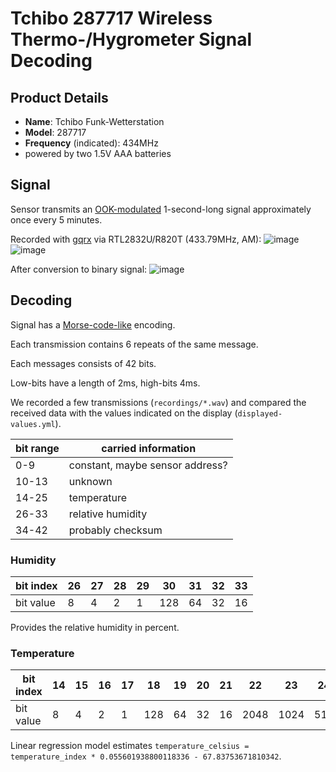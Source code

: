 # Tchibo 287717 Wireless Thermo-/Hygrometer Signal Decoding

## Product Details

- **Name**: Tchibo Funk-Wetterstation
- **Model**: 287717
- **Frequency** (indicated): 434MHz
- powered by two 1.5V AAA batteries

## Signal

Sensor transmits an [OOK-modulated](https://en.wikipedia.org/wiki/On%E2%80%93off_keying)
1-second-long signal approximately once every 5 minutes.

Recorded with [gqrx](https://gqrx.dk/) via RTL2832U/R820T (433.79MHz, AM):
![image](docs/img/gqrx_20201217_135504_433790000.silences-shortened-0.1s.wav/entire-signal.svg)
![image](docs/img/gqrx_20201217_135504_433790000.silences-shortened-0.1s.wav/message-signal.svg)

After conversion to binary signal:
![image](docs/img/gqrx_20201217_135504_433790000.silences-shortened-0.1s.wav/entire-signal-digitalized.svg)

## Decoding

Signal has a [Morse-code-like](https://en.wikipedia.org/wiki/Morse_code) encoding.

Each transmission contains 6 repeats of the same message.

Each messages consists of 42 bits.

Low-bits have a length of 2ms, high-bits 4ms.

We recorded a few transmissions (`recordings/*.wav`)
and compared the received data with the values indicated on the display (`displayed-values.yml`).

| bit range | carried information                                    |
|-----------|--------------------------------------------------------|
| 0-9       | constant, maybe sensor address?                        |
| 10-13     | unknown                                                |
| 14-25     | temperature                                            |
| 26-33     | relative humidity                                      |
| 34-42     | probably checksum                                      |

### Humidity

| bit index | 26 | 27 | 28 | 29 | 30  | 31 | 32 | 33 |
|-----------|----|----|----|----|-----|----|----|----|
| bit value | 8  | 4  | 2  | 1  | 128 | 64 | 32 | 16 |

Provides the relative humidity in percent.

### Temperature

| bit index | 14 | 15 | 16 | 17 | 18  | 19 | 20 | 21 |  22  |  23  | 24  | 25  |
|-----------|----|----|----|----|-----|----|----|----|------|------|-----|-----|
| bit value | 8  | 4  | 2  | 1  | 128 | 64 | 32 | 16 | 2048 | 1024 | 512 | 256 |

Linear regression model estimates
`temperature_celsius = temperature_index * 0.055601938800118336 - 67.83753671810342`.
